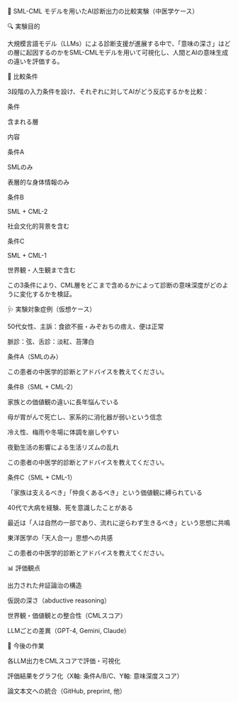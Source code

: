 🧪 SML-CML モデルを用いたAI診断出力の比較実験（中医学ケース）

🔍 実験目的

大規模言語モデル（LLMs）による診断支援が進展する中で、「意味の深さ」はどの層に起因するのかをSML-CMLモデルを用いて可視化し、人間とAIの意味生成の違いを評価する。

🎯 比較条件

3段階の入力条件を設け、それぞれに対してAIがどう反応するかを比較：

条件

含まれる層

内容

条件A

SMLのみ

表層的な身体情報のみ

条件B

SML + CML-2

社会文化的背景を含む

条件C

SML + CML-1

世界観・人生観まで含む

この3条件により、CML層をどこまで含めるかによって診断の意味深度がどのように変化するかを検証。

🩺 実験対象症例（仮想ケース）

50代女性、主訴：食欲不振・みぞおちの痞え、便は正常

脈診：弦、舌診：淡紅、苔薄白

条件A（SMLのみ）

この患者の中医学的診断とアドバイスを教えてください。

条件B（SML + CML-2）

家族との価値観の違いに長年悩んでいる

母が胃がんで死亡し、家系的に消化器が弱いという信念

冷え性、梅雨や冬場に体調を崩しやすい

夜勤生活の影響による生活リズムの乱れ

この患者の中医学的診断とアドバイスを教えてください。

条件C（SML + CML-1）

「家族は支えるべき」「仲良くあるべき」という価値観に縛られている

40代で大病を経験、死を意識したことがある

最近は「人は自然の一部であり、流れに逆らわず生きるべき」という思想に共鳴

東洋医学の「天人合一」思想への共感

この患者の中医学的診断とアドバイスを教えてください。

📊 評価観点

出力された弁証論治の構造

仮説の深さ（abductive reasoning）

世界観・価値観との整合性（CMLスコア）

LLMごとの差異（GPT-4, Gemini, Claude）

🔧 今後の作業

各LLM出力をCMLスコアで評価・可視化

評価結果をグラフ化（X軸: 条件A/B/C、Y軸: 意味深度スコア）

論文本文への統合（GitHub, preprint, 他）

